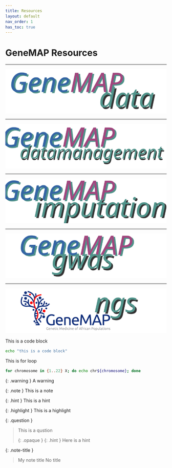 ```yaml
---
title: Resources
layout: default
nav_order: 1
has_toc: true
---
```


# GeneMAP Resources

----

<p align="center"><a href="#"><img src="assets/img/genemap-data.svg"></a></p>

----

<p align="center"><a href="#"><img src="assets/img/genemap-datamanagement.svg"></a></p>

----

<p align="center"><a href="https://genemap-research.github.io/genemapimputationservice/"><img src="assets/img/genemap-imputation.svg"></a></p>

----

<p align="center"><a href="#"><img src="assets/img/genemap-gwas.svg"></a></p>

----

<p align="center"><a href="#"><img src="assets/img/genemap-ngs-2.svg"></a></p>



This is a code block
```sh
echo "this is a code block"
```


This is for loop
```bash
for chromosome in {1..22} X; do echo chr${chromosome}; done
```



{: .warning }
A warning


{: .note }
This is a note


{: .hint }
This is a hint


{: .highlight }
This is a highlight

{: .question }
> This is a qustion
>
> {: .opaque }
> {: .hint }
> Here is a hint


{: .note-title }
> My note title
> No title
